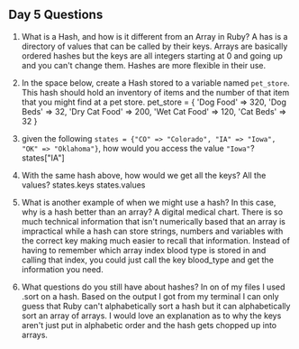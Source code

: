 ## Day 5 Questions

1. What is a Hash, and how is it different from an Array in Ruby?
  A has is a directory of values that can be called by their keys. Arrays are basically ordered hashes but the keys are all integers starting at 0 and going up and you can't change them. Hashes are more flexible in their use.

2. In the space below, create a Hash stored to a variable named `pet_store`.  This hash should hold an inventory of items and the number of that item that you might find at a pet store.
  pet_store = {
    'Dog Food' => 320,
    'Dog Beds' => 32,
    'Dry Cat Food' => 200,
    'Wet Cat Food' => 120,
    'Cat Beds' => 32
  }

3. given the following `states = {"CO" => "Colorado", "IA" => "Iowa", "OK" => "Oklahoma"}`, how would you access the value `"Iowa"`?
  states["IA"]


4. With the same hash above, how would we get all the keys?  All the values?
  states.keys
  states.values


5. What is another example of when we might use a hash?  In this case, why is a hash better than an array?
  A digital medical chart. There is so much technical information that isn't numerically based that an array is impractical while a hash can store strings, numbers and variables with the correct key making much easier to recall that information. Instead of having to remember which array index blood type is stored in and calling that index, you could just call the key blood_type and get the information you need.


6. What questions do you still have about hashes?
  In on of my files I used .sort on a hash. Based on the output I got from my terminal I can only guess that Ruby can't alphabetically sort a hash but it can alphabetically sort an array of arrays. I would love an explanation as to why the keys aren't just put in alphabetic order and the hash gets chopped up into arrays.
